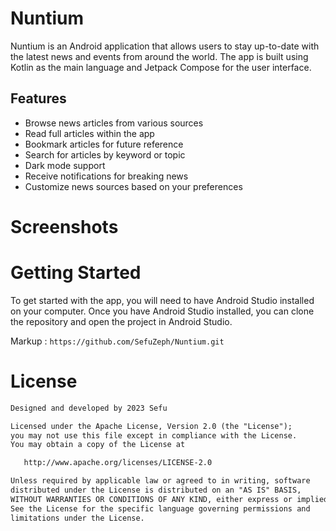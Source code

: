# Nuntium
Nuntium is an Android application that allows users to stay up-to-date with the latest news and events from around the world. The app is built using Kotlin as the main language and Jetpack Compose for the user interface.

## Features
* Browse news articles from various sources
* Read full articles within the app
* Bookmark articles for future reference
* Search for articles by keyword or topic
* Dark mode support
* Receive notifications for breaking news
* Customize news sources based on your preferences

# Screenshots

# Getting Started

To get started with the app, you will need to have Android Studio installed on your computer. Once you have Android Studio installed, you can clone the repository and open the project in Android Studio.

Markup :  `https://github.com/SefuZeph/Nuntium.git`


# License
```xml
Designed and developed by 2023 Sefu

Licensed under the Apache License, Version 2.0 (the "License");
you may not use this file except in compliance with the License.
You may obtain a copy of the License at

   http://www.apache.org/licenses/LICENSE-2.0

Unless required by applicable law or agreed to in writing, software
distributed under the License is distributed on an "AS IS" BASIS,
WITHOUT WARRANTIES OR CONDITIONS OF ANY KIND, either express or implied.
See the License for the specific language governing permissions and
limitations under the License.
```

